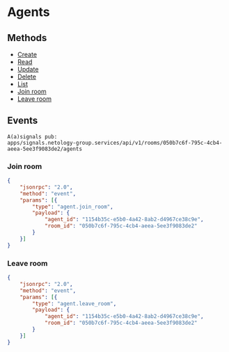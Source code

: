 # Agents

## Methods
- [Create](./api.agents.create.html)
- [Read](./api.agents.read.html)
- [Update](./api.agents.update.html)
- [Delete](./api.agents.delete.html)
- [List](./api.agents.list.html)
- [Join room](./api.agents.join_room.html)
- [Leave room](./api.agents.leave_room.html)

## Events
```
A(a)signals pub:
apps/signals.netology-group.services/api/v1/rooms/050b7c6f-795c-4cb4-aeea-5ee3f9083de2/agents
```

### Join room
```json
{
    "jsonrpc": "2.0",
    "method": "event",
    "params": [{
        "type": "agent.join_room",
        "payload": {
            "agent_id": "1154b35c-e5b0-4a42-8ab2-d4967ce38c9e",
            "room_id": "050b7c6f-795c-4cb4-aeea-5ee3f9083de2"
        }
    }]
}
```

### Leave room
```json
{
    "jsonrpc": "2.0",
    "method": "event",
    "params": [{
        "type": "agent.leave_room",
        "payload": {
            "agent_id": "1154b35c-e5b0-4a42-8ab2-d4967ce38c9e",
            "room_id": "050b7c6f-795c-4cb4-aeea-5ee3f9083de2"
        }
    }]
}
```
